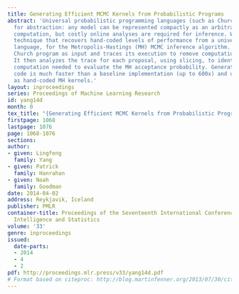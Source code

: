 ```yaml
---
title: Generating Efficient MCMC Kernels from Probabilistic Programs
abstract: 'Universal probabilistic programming languages (such as Church) trade performance
  for abstraction: any model can be represented compactly as an arbitrary stochastic
  computation, but costly online analyses are required for inference. We present a
  technique that recovers hand-coded levels of performance from a universal probabilistic
  language, for the Metropolis-Hastings (MH) MCMC inference algorithm. It takes a
  Church program as input and traces its execution to remove computation overhead.
  It then analyzes the trace for each proposal, using slicing, to identify the minimal
  computation needed to evaluate the MH acceptance probability. Generated incremental
  code is much faster than a baseline implementation (up to 600x) and usually as fast
  as hand-coded MH kernels.'
layout: inproceedings
series: Proceedings of Machine Learning Research
id: yang14d
month: 0
tex_title: "{Generating Efficient MCMC Kernels from Probabilistic Programs}"
firstpage: 1068
lastpage: 1076
page: 1068-1076
sections: 
author:
- given: Lingfeng
  family: Yang
- given: Patrick
  family: Hanrahan
- given: Noah
  family: Goodman
date: 2014-04-02
address: Reykjavik, Iceland
publisher: PMLR
container-title: Proceedings of the Seventeenth International Conference on Artificial
  Intelligence and Statistics
volume: '33'
genre: inproceedings
issued:
  date-parts:
  - 2014
  - 4
  - 2
pdf: http://proceedings.mlr.press/v33/yang14d.pdf
# Format based on citeproc: http://blog.martinfenner.org/2013/07/30/citeproc-yaml-for-bibliographies/
---
```

